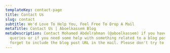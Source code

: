 ```yaml
---
templateKey: contact-page
title: Contact Us
slug: contact
subtitle: We'd Love To Help You, Feel Free To Drop A Mail
metaTitle: Contact Us | Aboelkassem Blog
metaDescription: Contact Mohamed Abdelrahman (@aboelkassem) if you have any
  queries or if you need some help with something related to a blog post, don't
  forget to include the blog post URL in the mail. Please don't try to sell.
---
```

